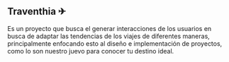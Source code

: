 ## Traventhia ✈
Es un proyecto que busca el generar interacciones de los usuarios en busca de adaptar
las tendencias de los viajes de diferentes maneras, principalmente enfocando esto al
diseño e implementación de proyectos, como lo son nuestro juevo para conocer tu destino ideal.
